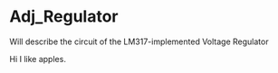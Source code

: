 # Adj_Regulator
Will describe the circuit of the LM317-implemented Voltage Regulator

Hi I like apples.
